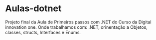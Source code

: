 # Aulas-dotnet
Projeto final da Aula de Primeiros passos com .NET do Curso da Digital innovation one. Onde trabalhamos com:  .NET, orinentação a Objetos, classes, structs, Interfaces e Enums.
